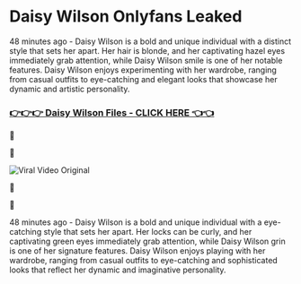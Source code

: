 # Daisy Wilson Onlyfans Leaked

<p>48 minutes ago - Daisy Wilson is a bold and unique individual with a distinct style that sets her apart. Her hair is blonde, and her captivating hazel eyes immediately grab attention, while Daisy Wilson smile is one of her notable features. Daisy Wilson enjoys experimenting with her wardrobe, ranging from casual outfits to eye-catching and elegant looks that showcase her dynamic and artistic personality.</p><p>
<h3><a href="https://fansleaks.com-getfree.pro/daisy-wilson" rel="nofollow">👉👉👉 Daisy Wilson Files - CLICK HERE 👈👈</a></h3>
<p>🔻</p>
<p>🔻</p> <p>
<a href="https://fansleaks.com-getfree.pro/daisy-wilson" rel="nofollow"><img src="https://i.imgur.com/0ZbtXZ5.gif" alt="Viral Video Original" style="max-width: 100%; display: inline-block;" data-target="animated-image.originalImage"></a>
<p>🔻</p>
<p>🔻</p> <p>48 minutes ago - Daisy Wilson is a bold and unique individual with a eye-catching style that sets her apart. Her locks can be curly, and her captivating green eyes immediately grab attention, while Daisy Wilson grin is one of her signature features. Daisy Wilson enjoys playing with her wardrobe, ranging from casual outfits to eye-catching and sophisticated looks that reflect her dynamic and imaginative personality.</p>